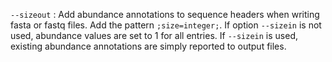 `--sizeout`
: Add abundance annotations to sequence headers when writing fasta or
  fastq files. Add the pattern `;size=integer;`. If option `--sizein`
  is not used, abundance values are set to 1 for all entries. If
  `--sizein` is used, existing abundance annotations are simply
  reported to output files.
